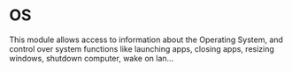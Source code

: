 # OS

This module allows access to information about the Operating System, and control over system functions like launching apps, closing apps, resizing windows, shutdown computer, wake on lan...

